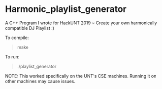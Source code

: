 # Harmonic_playlist_generator
A C++ Program I wrote for HackUNT 2019
~ Create your own harmonically compatible DJ Playlist :)

To compile:
> make

To run:
> ./playlist_generator

NOTE: This worked specifically on the UNT's CSE machines. Running it on other machines may cause issues.
